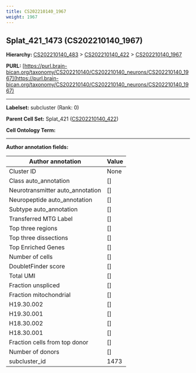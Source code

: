 ```yaml
---
title: CS202210140_1967
weight: 1967
---
```

## Splat_421_1473 (CS202210140_1967)
<b>Hierarchy: </b>
[CS202210140_483](../CS202210140_483) >
[CS202210140_422](../CS202210140_422) >
[CS202210140_1967](../CS202210140_1967)

**PURL:** [https://purl.brain-bican.org/taxonomy/CS202210140/CS202210140_neurons/CS202210140_1967](https://purl.brain-bican.org/taxonomy/CS202210140/CS202210140_neurons/CS202210140_1967)

---


**Labelset:** subcluster (Rank: 0)

**Parent Cell Set:** Splat_421 ([CS202210140_422](../CS202210140_422))



**Cell Ontology Term:** 

[MARKER GENES.]: #


---

[TRANSFERRED ANNOTATIONS.]: #


[AUTHOR ANNOTATION FIELDS.]: #


**Author annotation fields:**

| Author annotation | Value |
|-------------------|-------|
|Cluster ID|None|
|Class auto_annotation|[]|
|Neurotransmitter auto_annotation|[]|
|Neuropeptide auto_annotation|[]|
|Subtype auto_annotation|[]|
|Transferred MTG Label|[]|
|Top three regions|[]|
|Top three dissections|[]|
|Top Enriched Genes|[]|
|Number of cells|[]|
|DoubletFinder score|[]|
|Total UMI|[]|
|Fraction unspliced|[]|
|Fraction mitochondrial|[]|
|H19.30.002|[]|
|H19.30.001|[]|
|H18.30.002|[]|
|H18.30.001|[]|
|Fraction cells from top donor|[]|
|Number of donors|[]|
|subcluster_id|1473|
